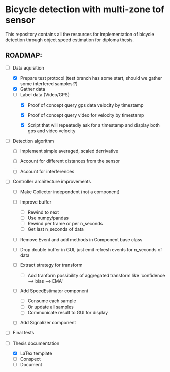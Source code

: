 # Bicycle detection with multi-zone tof sensor

This repository contains all the resources for implementation of bicycle detection through object speed estimation for diploma thesis.


## ROADMAP:


- [ ] Data aquisition
    - [x] Prepare test protocol (test branch has some start, should we gather some interfered samples!?)
    - [x] Gather data
    - [ ] Label data (Video/GPS)
        - [x] Proof of concept query gps data velocity by timestamp
        - [x] Proof of concept query video for velocity by timestamp
        - [x] Script that will repeatedly ask for a timestamp and display both gps and video velocity


- [ ] Detection algorithm
    - [ ] Implement simple averaged, scaled derrivative
    - [ ] Account for different distances from the sensor
    - [ ] Account for interferences


- [ ] Controller architecture improvements
    - [ ] Make Collector independent (not a component)

    - [ ] Improve buffer
        - [ ] Rewind to next 
        - [ ] Use numpy/pandas
        - [ ] Rewind per frame or per n_seconds
        - [ ] Get last n_seconds of data

    - [ ] Remove Event and add methods in Component base class
    - [ ] Drop double buffer in GUI, just emit refresh events for n_seconds of data

    - [ ] Extract strategy for transform
        - [ ] Add tranform possibility of aggregated transform like 'confidence --> bias --> EMA'

    - [ ] Add SpeedEstimator component
        - [ ] Consume each sample
        - [ ] Or update all samples
        - [ ] Communicate result to GUI for display

    - [ ] Add Signalizer component


- [ ] Final tests


- [ ] Thesis documentation
    - [x] LaTex template
    - [ ] Conspect
    - [ ] Document
